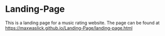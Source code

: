 # Landing-Page
This is a landing page for a music rating website. The page can be found at https://maxwaslick.github.io/Landing-Page/landing-page.html

